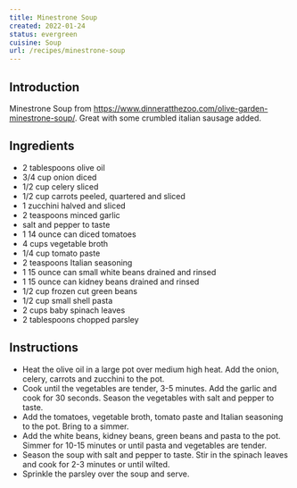 ```yaml
---
title: Minestrone Soup
created: 2022-01-24
status: evergreen
cuisine: Soup
url: /recipes/minestrone-soup
---
```


## Introduction

Minestrone Soup from https://www.dinneratthezoo.com/olive-garden-minestrone-soup/. Great with some crumbled italian sausage added.

## Ingredients

- 2 tablespoons olive oil
- 3/4 cup onion diced
- 1/2 cup celery sliced
- 1/2 cup carrots peeled, quartered and sliced
- 1 zucchini halved and sliced
- 2 teaspoons minced garlic
- salt and pepper to taste
- 1 14 ounce can diced tomatoes
- 4 cups vegetable broth
- 1/4 cup tomato paste
- 2 teaspoons Italian seasoning
- 1 15 ounce can small white beans drained and rinsed
- 1 15 ounce can kidney beans drained and rinsed
- 1/2 cup frozen cut green beans
- 1/2 cup small shell pasta
- 2 cups baby spinach leaves
- 2 tablespoons chopped parsley

## Instructions

- Heat the olive oil in a large pot over medium high heat. Add the onion,
  celery, carrots and zucchini to the pot.
- Cook until the vegetables are tender, 3-5 minutes. Add the garlic and cook for
  30 seconds. Season the vegetables with salt and pepper to taste.
- Add the tomatoes, vegetable broth, tomato paste and Italian seasoning to the
  pot. Bring to a simmer.
- Add the white beans, kidney beans, green beans and pasta to the pot. Simmer
  for 10-15 minutes or until pasta and vegetables are tender.
- Season the soup with salt and pepper to taste. Stir in the spinach leaves and
  cook for 2-3 minutes or until wilted.
- Sprinkle the parsley over the soup and serve.
